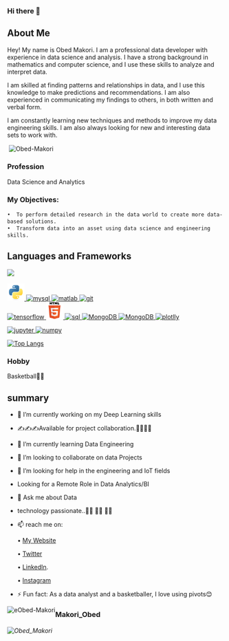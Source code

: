### Hi there 👋
## About Me

Hey! 
My name is Obed Makori. I am a professional data developer with experience in data science and analysis. I have a strong background in mathematics and computer science, and I use these skills to analyze and interpret data. 

I am skilled at finding patterns and relationships in data, and I use this knowledge to make predictions and recommendations. I am also experienced in communicating my findings to others, in both written and verbal form.

I am constantly learning new techniques and methods to improve my data engineering skills. I am also always looking for new and interesting data sets to work with.

<p>&nbsp;<img align="center" src="https://github-readme-stats.vercel.app/api?username=Obed-Makori&show_icons=true&theme=dracula&locale=en" alt="Obed-Makori" /></p>

### Profession

Data Science and Analytics

### My Objectives:
    •  To perform detailed research in the data world to create more data-based solutions. 
    •  Transform data into an asset using data science and engineering skills.


## Languages and Frameworks
<img src="https://www.vectorlogo.zone/logos/ubuntu/ubuntu-ar21.svg"/>

 <a href="https://www.python.org" target="_blank"> <img src="https://raw.githubusercontent.com/devicons/devicon/master/icons/python/python-original.svg" alt="python" width="40" height="40"/> </a>
  <a href="https://www.python.org" target="_blank"> <img src="https://www.vectorlogo.zone/logos/mysql/mysql-ar21.svg" alt="mysql" width="40" height="40"/> </a>
  <a href="https://www.mathworks.com/" target="_blank"> <img src="https://upload.wikimedia.org/wikipedia/commons/2/21/Matlab_Logo.png" alt="matlab" width="40" height="40"/> </a> 
 <a href="https://git-scm.com/" target="_blank"> <img src="https://www.vectorlogo.zone/logos/git-scm/git-scm-icon.svg" alt="git" width="40" height="40"/> </a>   
  <a href="https://www.tensorflow.org" target="_blank"> <img src="https://www.vectorlogo.zone/logos/tensorflow/tensorflow-icon.svg" alt="tensorflow" width="40" height="40"/> </a>
  <a href="#" target="_blank"> <img src="https://raw.githubusercontent.com/devicons/devicon/master/icons/html5/html5-original-wordmark.svg" alt="html5" width="40" height="40"/> </a> 
    <a href="#" target="_blank"> <img src="https://img.icons8.com/color/50/000000/sql.png" alt="sql" width="40" height="40"/> </a> 
        <a href="#" target="_blank"> <img src="https://www.vectorlogo.zone/logos/mongodb/mongodb-ar21.svg" alt="MongoDB" width="40" height="40"/> </a> 
  <a href="#" target="_blank"> <img src="https://www.vectorlogo.zone/logos/pytorch/pytorch-ar21.svg" alt="MongoDB" width="40" height="40"/> </a>
  <a href="#" target="_blank"> <img src="https://www.vectorlogo.zone/logos/plot_ly/plot_ly-ar21.svg" alt="plotlly" width="40" height="40"/> </a>

<a href="#" target="_blank"> <img src="https://www.vectorlogo.zone/logos/jupyter/jupyter-ar21.svg" alt="jupyter" width="40" height="40"/> </a> 
<a href="#" target="_blank"> <img src="https://www.vectorlogo.zone/logos/numpy/numpy-ar21.svg" alt="numpy" width="40" height="40"/> </a>


[![Top Langs](https://github-readme-stats.vercel.app/api/top-langs/?username=Obed-Makori&layout=compact&theme=dracula)](https://github.com/Obed-Makori/github-readme-stats)
### Hobby
Basketball🏀🏀

## summary

- 🔭 I’m currently working on my Deep Learning skills
- ✍️✍️✍️Available for project collaboration.🦾🦾🦾🦾
- 🌱 I’m currently learning Data Engineering
- 👯 I’m looking to collaborate on data Projects
- 🤔 I’m looking for help in the engineering and IoT fields
- Looking for a Remote Role in Data Analytics/BI
- 💬 Ask me about Data 
-  technology passionate..👩‍💻 🧑‍💻 👨‍💻
                  
-  📫 reach me on: 

   • <a href="https://obed-makori.github.io/" target="_blank">My Website</a>

   • <a href="https://twitter.com/ObedMakori254" target="_blank">Twitter</a>
   
   • <a href="linkedin.com/in/obed-makori-88b0831a3" target="_blank">LinkedIn</a>.
   
   • <a href="www.instagram.com/makori_obed254" target="_blank">Instagram</a>



- ⚡ Fun fact: As a data analyst and a basketballer, I love using pivots😊
    

<p><img align="left" src="https://github-readme-streak-stats.herokuapp.com/?user=Obed-Makori&&theme=dracula" alt="eObed-Makori" /></p>

### Makori_Obed
<h6 align="left"> <img src="https://komarev.com/ghpvc/?username=Obed-Makori&label=Account%20views&color=0e75b6&theme=dracula&style=flat" alt="Obed_Makori" /> </h6>

